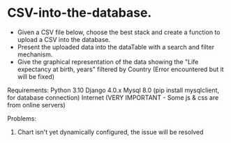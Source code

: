 # CSV-into-the-database.
- Given a CSV file below, choose the best stack and create a function to upload a CSV into the database.  
- Present the uploaded data into the dataTable with a search and filter mechanism.  
- Give the graphical representation of the data showing the "Life expectancy at birth, years" filtered by Country (Error encountered but it will be fixed)

Requirements:
Python 3.10
Django 4.0.x
Mysql 8.0 (pip install mysqlclient, for database connection)
Internet (VERY IMPORTANT - Some js & css are from online servers)

Problems:
1. Chart isn't yet dynamically configured, the issue will be resolved
